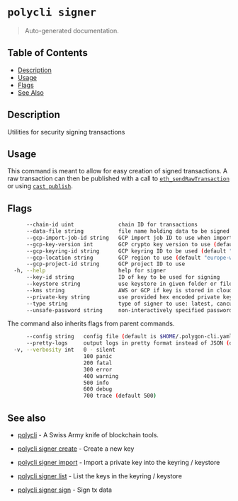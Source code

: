 # `polycli signer`

> Auto-generated documentation.

## Table of Contents

- [Description](#description)
- [Usage](#usage)
- [Flags](#flags)
- [See Also](#see-also)

## Description

Utilities for security signing transactions

## Usage

This command is meant to allow for easy creation of signed transactions. A raw transaction can then be published with a call to
[`eth_sendRawTransaction`](https://ethereum.org/en/developers/docs/apis/json-rpc/#eth_sendrawtransaction) or using [`cast publish`](https://book.getfoundry.sh/reference/cast/cast-publish).

## Flags

```bash
      --chain-id uint              chain ID for transactions
      --data-file string           file name holding data to be signed
      --gcp-import-job-id string   GCP import job ID to use when importing key
      --gcp-key-version int        GCP crypto key version to use (default 1)
      --gcp-keyring-id string      GCP keyring ID to be used (default "polycli-keyring")
      --gcp-location string        GCP region to use (default "europe-west2")
      --gcp-project-id string      GCP project ID to use
  -h, --help                       help for signer
      --key-id string              ID of key to be used for signing
      --keystore string            use keystore in given folder or file
      --kms string                 AWS or GCP if key is stored in cloud
      --private-key string         use provided hex encoded private key
      --type string                type of signer to use: latest, cancun, london, eip2930, eip155 (default "london")
      --unsafe-password string     non-interactively specified password for unlocking keystore
```

The command also inherits flags from parent commands.

```bash
      --config string   config file (default is $HOME/.polygon-cli.yaml)
      --pretty-logs     output logs in pretty format instead of JSON (default true)
  -v, --verbosity int   0 - silent
                        100 panic
                        200 fatal
                        300 error
                        400 warning
                        500 info
                        600 debug
                        700 trace (default 500)
```

## See also

- [polycli](polycli.md) - A Swiss Army knife of blockchain tools.
- [polycli signer create](polycli_signer_create.md) - Create a new key

- [polycli signer import](polycli_signer_import.md) - Import a private key into the keyring / keystore

- [polycli signer list](polycli_signer_list.md) - List the keys in the keyring / keystore

- [polycli signer sign](polycli_signer_sign.md) - Sign tx data

